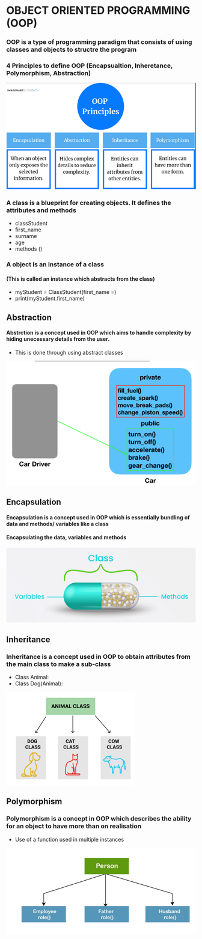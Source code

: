 # OBJECT ORIENTED PROGRAMMING (OOP)

### OOP is a type of programming paradigm that consists of using classes and objects to structre the program

### 4 Principles to define OOP (Encapsualtion, Inheretance, Polymorphism, Abstraction)

![](./images/oopPrinciples.PNG)

### A class is a blueprint for creating objects. It defines the attributes and methods
- classStudent
- first_name
- surname
- age
- methods ()

### A object is an instance of a class 
#### (This is called an instance which abstracts from the class)
- myStudent = ClassStudent(first_name =)
- print(myStudent.first_name)

## Abstraction
#### Abstrction is a concept used in OOP which aims to handle complexity by hiding unecessary details from the user. 
- This is done through using abstract classes

![](./images/abstraction.PNG)

## Encapsulation
#### Encapsulation is a concept used in OOP which is essentially bundling of data and methods/ variables like a class
#### Encapsulating the data, variables and methods

![](./images/encapsulation.PNG)

## Inheritance
### Inheritance is a concept used in OOP to obtain attributes from the main class to make a sub-class
- Class Animal:
- Class Dog(Animal):

![](./images/inheritance.PNG)

## Polymorphism
### Polymorphism is a concept in OOP which describes the ability for an object to have more than on realisation
- Use of a function used in multiple instances

![](./images/polymorphism.PNG)